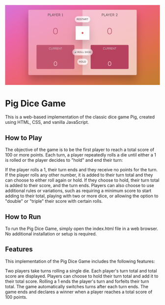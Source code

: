 <img src="https://github.com/catherineisonline/pig-dice-game/blob/main/images/project-preview.png?raw=true"/>

# Pig Dice Game
This is a web-based implementation of the classic dice game Pig, created using HTML, CSS, and vanilla JavaScript.

## How to Play
The objective of the game is to be the first player to reach a total score of 100 or more points. Each turn, a player repeatedly rolls a die until either a 1 is rolled or the player decides to "hold" and end their turn:

If the player rolls a 1, their turn ends and they receive no points for the turn.
If the player rolls any other number, it is added to their turn total and they can choose to either roll again or hold. If they choose to hold, their turn total is added to their score, and the turn ends.
Players can also choose to use additional rules or variations, such as requiring a minimum score to start adding to their total, playing with two or more dice, or allowing the option to "double" or "triple" their score with certain rolls.

## How to Run
To run the Pig Dice Game, simply open the index.html file in a web browser. No additional installation or setup is required.

## Features
This implementation of the Pig Dice Game includes the following features:

Two players take turns rolling a single die.
Each player's turn total and total score are displayed.
Players can choose to hold their turn total and add it to their total score.
Rolling a 1 ends the player's turn and forfeits their turn total.
The game automatically switches turns after each turn ends.
The game ends and declares a winner when a player reaches a total score of 100 points.
